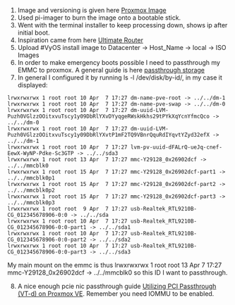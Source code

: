 1. Image and versioning is given here [Proxmox Image](https://www.proxmox.com/en/downloads/proxmox-virtual-environment/iso/proxmox-ve-8-1-iso-installer) 
2. Used pi-imager to burn the image onto a bootable stick.
3. Went with the terminal installer to keep processing down, shows ip after initial boot.
4. Inspiration came from here [Ultimate Router](https://www.youtube.com/watch?v=8QTdW0Q8U3E&list=PLqb1H99dvYSce9o74cU1bebA5TDGjovmb&index=10)
5. Upload #VyOS install image to Datacenter -> Host_Name -> local -> ISO Images
6. In order to make emergency boots possible I need to passthrough my EMMC to proxmox. A general guide is here [passthrough storage](https://dannyda.com/2020/08/26/how-to-passthrough-hdd-ssd-physical-disks-to-vm-on-proxmox-vepve/)
7. In general I configured it by running ls -l /dev/disk/by-id/, in my case it displayed:
```
lrwxrwxrwx 1 root root 10 Apr  7 17:27 dm-name-pve-root -> ../../dm-1
lrwxrwxrwx 1 root root 10 Apr  7 17:27 dm-name-pve-swap -> ../../dm-0
lrwxrwxrwx 1 root root 10 Apr  7 17:27 dm-uuid-LVM-Puzh0VGlzzOOitxvuTscy1y09DbRlYXvDYyqgeRWskHkhs29tPYkXqYcnYfmcQco -> ../../dm-0
lrwxrwxrwx 1 root root 10 Apr  7 17:27 dm-uuid-LVM-Puzh0VGlzzOOitxvuTscy1y09DbRlYXvtP1mF2TQ9VBnrQquRdIYqvtYZyd32efX -> ../../dm-1
lrwxrwxrwx 1 root root 10 Apr  7 17:27 lvm-pv-uuid-dFALrQ-ueJq-cnef-EewX-WyNP-Pdke-Sc3GTP -> ../../sda3
lrwxrwxrwx 1 root root 13 Apr  7 17:27 mmc-Y29128_0x26902dcf -> ../../mmcblk0
lrwxrwxrwx 1 root root 15 Apr  7 17:27 mmc-Y29128_0x26902dcf-part1 -> ../../mmcblk0p1
lrwxrwxrwx 1 root root 15 Apr  7 17:27 mmc-Y29128_0x26902dcf-part2 -> ../../mmcblk0p2
lrwxrwxrwx 1 root root 15 Apr  7 17:27 mmc-Y29128_0x26902dcf-part3 -> ../../mmcblk0p3
lrwxrwxrwx 1 root root  9 Apr  7 17:27 usb-Realtek_RTL9210B-CG_012345678906-0:0 -> ../../sda
lrwxrwxrwx 1 root root 10 Apr  7 17:27 usb-Realtek_RTL9210B-CG_012345678906-0:0-part1 -> ../../sda1
lrwxrwxrwx 1 root root 10 Apr  7 17:27 usb-Realtek_RTL9210B-CG_012345678906-0:0-part2 -> ../../sda2
lrwxrwxrwx 1 root root 10 Apr  7 17:27 usb-Realtek_RTL9210B-CG_012345678906-0:0-part3 -> ../../sda3
```

My main mount on the emmc is thus lrwxrwxrwx 1 root root 13 Apr  7 17:27 mmc-Y29128_0x26902dcf -> ../../mmcblk0 so this ID I want to passthrough.

8. A nice enough pcie nic passthrough guide [Utilizing PCI Passthrough (VT-d) on Proxmox VE](https://kb.protectli.com/kb/pci-passthrough-vt-d-proxmox-ve/). Remember you need IOMMU to be enabled.
